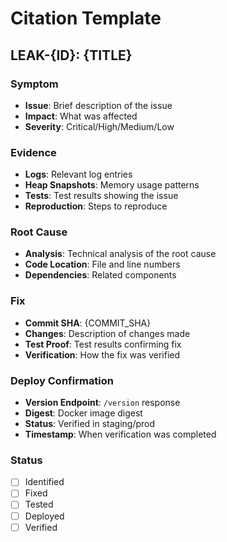 # Citation Template

## LEAK-{ID}: {TITLE}

### Symptom
- **Issue**: Brief description of the issue
- **Impact**: What was affected
- **Severity**: Critical/High/Medium/Low

### Evidence
- **Logs**: Relevant log entries
- **Heap Snapshots**: Memory usage patterns
- **Tests**: Test results showing the issue
- **Reproduction**: Steps to reproduce

### Root Cause
- **Analysis**: Technical analysis of the root cause
- **Code Location**: File and line numbers
- **Dependencies**: Related components

### Fix
- **Commit SHA**: {COMMIT_SHA}
- **Changes**: Description of changes made
- **Test Proof**: Test results confirming fix
- **Verification**: How the fix was verified

### Deploy Confirmation
- **Version Endpoint**: `/version` response
- **Digest**: Docker image digest
- **Status**: Verified in staging/prod
- **Timestamp**: When verification was completed

### Status
- [ ] Identified
- [ ] Fixed
- [ ] Tested
- [ ] Deployed
- [ ] Verified
